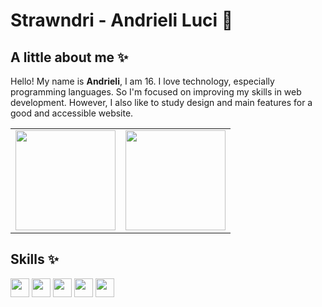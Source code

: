 # Strawndri - Andrieli Luci 🌈

## A little about me ✨

Hello! My name is **Andrieli**, I am 16. I love technology, especially programming languages. So I'm focused
on improving my skills in web development. However, I also like to study design and main features for a good and 
accessible website.

<table>
  <tr>
    <td>
      <img height="160em" src="https://github-readme-stats.vercel.app/api?username=strawndri&show_icons=true&theme=omni&hide=contribs,issues,prs">
    </td>
    <td>
      <img height="160em" src="https://github-readme-stats.vercel.app/api/top-langs/?username=strawndri&layout=compact&theme=omni">
    </td>
  </tr>
</table>

## Skills ✨
<div>
  <img height="30em" src="https://img.shields.io/badge/CSS3-1572B6?style=for-the-badge&logo=css3&logoColor=white">
  <img height="30em" src="https://img.shields.io/badge/Sass-CC6699?style=for-the-badge&logo=sass&logoColor=white" />
  <img height="30em" src="https://img.shields.io/badge/HTML5-E34F26?style=for-the-badge&logo=html5&logoColor=white">
  <img height="30em" src="https://img.shields.io/badge/JavaScript-F7DF1E?style=for-the-badge&logo=javascript&logoColor=black">
  <img height="30em" src="https://img.shields.io/badge/Python-3776AB?style=for-the-badge&logo=python&logoColor=white">
</div>





